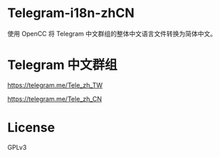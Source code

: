 # Telegram-i18n-zhCN

使用 OpenCC 将 Telegram 中文群组的整体中文语言文件转换为简体中文。

# Telegram 中文群组

https://telegram.me/Tele_zh_TW

https://telegram.me/Tele_zh_CN

# License

GPLv3
